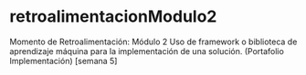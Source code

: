 # retroalimentacionModulo2
Momento de Retroalimentación: Módulo 2 Uso de framework o biblioteca de aprendizaje máquina para la implementación de una solución. (Portafolio Implementación) [semana 5]
